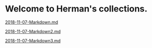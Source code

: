 # Welcome to Herman's collections.

[2018-11-07-Markdown.md][df1]

[2018-11-07-Markdown2.md][df2]

[2018-11-07-Markdown3.md][df3]





[df1]: <https://beliuhao.github.io/collections/markdown/>
[df2]: <https://beliuhao.github.io/collections/markdown2/>
[df3]: <https://beliuhao.github.io/collections/markdown3/>
